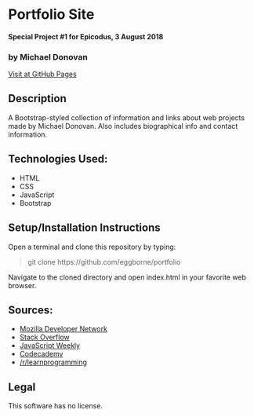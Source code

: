 # Portfolio Site
#### Special Project #1 for Epicodus, 3 August 2018
### by Michael Donovan

[Visit at GitHub Pages](https://eggborne.github.io/portfolio)

## Description

A Bootstrap-styled collection of information and links about web projects made by Michael Donovan. Also includes biographical info and contact information.

## Technologies Used:
* HTML
* CSS
* JavaScript
* Bootstrap

## Setup/Installation Instructions

Open a terminal and clone this repository by typing:

> git clone https://<span></span>github.com/eggborne/portfolio

Navigate to the cloned directory and open index.html in your favorite web browser.

## Sources:
* [Mozilla Developer Network](https://developer.mozilla.org/)
* [Stack Overflow](https://stackoverflow.com/)
* [JavaScript Weekly](https://javascriptweekly.com/)
* [Codecademy](https://codecademy.com/)
* [/r/learnprogramming](https://reddit.com/r/learnprogramming/)

## Legal

This software has no license.

